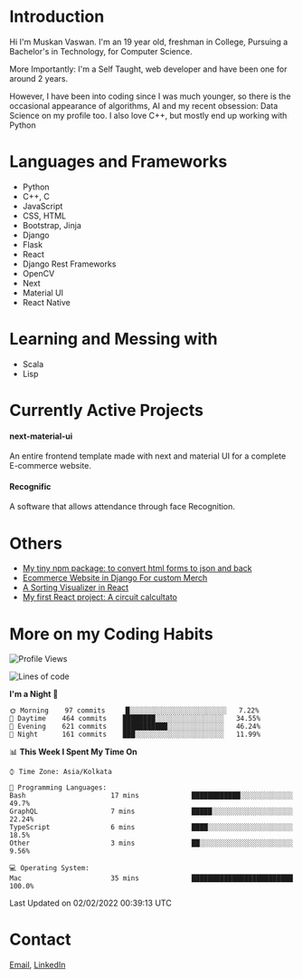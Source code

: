 <!-- - I’m currently working on:
&nbsp;&nbsp;&nbsp;&nbsp;&nbsp;&nbsp; *Circuits*[https://muskanvaswan.github.io/circuits] which, as the name suggests,  is a calculator for solving circuits with ease. This is my first React project
#### I’m currently learning : 
&nbsp;&nbsp;&nbsp;&nbsp;&nbsp;&nbsp; React.js
#### Ask me about:
&nbsp;&nbsp;&nbsp;&nbsp;&nbsp;&nbsp; Anything
#### How to reach me:
&nbsp;&nbsp;&nbsp;&nbsp;&nbsp;&nbsp; Email[mailto:muskanvaswan@gmail.com] LinkedIn[https://www.linkedin.com/in/muskan-vaswan?lipi=urn%3Ali%3Apage%3Ad_flagship3_profile_view_base_contact_details%3B%2FQpdlv5fQ12Ru4DkW2TysA%3D%3D]
#### Pronouns:
&nbsp;&nbsp;&nbsp;&nbsp;&nbsp;&nbsp; Her -->

# Introduction
Hi I'm Muskan Vaswan.
I'm an 19 year old,
freshman in College,
Pursuing a Bachelor's in Technology, for Computer Science.

More Importantly: I'm a Self Taught, web developer and have been one for around 2 years.

However, I have been into coding since I was much younger, so there is the occasional appearance of algorithms, AI and my recent obsession: Data Science on my profile too. I also love C++, but mostly end up working with Python


# Languages and Frameworks

- Python
- C++, C
- JavaScript
- CSS, HTML 
- Bootstrap, Jinja
- Django
- Flask
- React 
- Django Rest Frameworks
- OpenCV
- Next
- Material UI
- React Native

# Learning and Messing with 

- Scala 
- Lisp

# Currently Active Projects

#### next-material-ui
An entire frontend template made with next and material UI for a complete E-commerce website.

#### Recognific
A software that allows attendance through face Recognition.

# Others
- [My tiny npm package: to convert html forms to json and back](https://www.npmjs.com/package/forms-dynamically)
- [Ecommerce Website in Django For custom Merch](https://merch-commerce.herokuapp.com/)
- [A Sorting Visualizer in React](https://muskanvaswan.github.io/SortingVisualizer/)
- [My first React project: A circuit calcultato](https://muskanvaswan.github.io/circuits)

# More on my Coding Habits

<!--START_SECTION:waka-->
![Profile Views](http://img.shields.io/badge/Profile%20Views-14-blue)

![Lines of code](https://img.shields.io/badge/From%20Hello%20World%20I%27ve%20Written--842%20Thousand%20lines%20of%20code-blue)

**I'm a Night 🦉** 

```text
🌞 Morning    97 commits     █░░░░░░░░░░░░░░░░░░░░░░░░   7.22% 
🌆 Daytime    464 commits    ████████░░░░░░░░░░░░░░░░░   34.55% 
🌃 Evening    621 commits    ███████████░░░░░░░░░░░░░░   46.24% 
🌙 Night      161 commits    ███░░░░░░░░░░░░░░░░░░░░░░   11.99%

```


📊 **This Week I Spent My Time On** 

```text
⌚︎ Time Zone: Asia/Kolkata

💬 Programming Languages: 
Bash                     17 mins             ████████████░░░░░░░░░░░░░   49.7% 
GraphQL                  7 mins              █████░░░░░░░░░░░░░░░░░░░░   22.24% 
TypeScript               6 mins              ████░░░░░░░░░░░░░░░░░░░░░   18.5% 
Other                    3 mins              ██░░░░░░░░░░░░░░░░░░░░░░░   9.56%

💻 Operating System: 
Mac                      35 mins             █████████████████████████   100.0%

```


 Last Updated on 02/02/2022 00:39:13 UTC
<!--END_SECTION:waka-->

# Contact

[Email](mailto:muskanvaswan@gmail.com), [LinkedIn](https://www.linkedin.com/in/muskan-vaswan?lipi=urn%3Ali%3Apage%3Ad_flagship3_profile_view_base_contact_details%3B%2FQpdlv5fQ12Ru4DkW2TysA%3D%3D)



